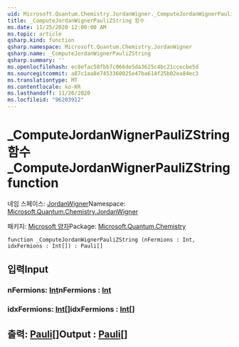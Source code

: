 ```yaml
---
uid: Microsoft.Quantum.Chemistry.JordanWigner._ComputeJordanWignerPauliZString
title: _ComputeJordanWignerPauliZString 함수
ms.date: 11/25/2020 12:00:00 AM
ms.topic: article
qsharp.kind: function
qsharp.namespace: Microsoft.Quantum.Chemistry.JordanWigner
qsharp.name: _ComputeJordanWignerPauliZString
qsharp.summary: ''
ms.openlocfilehash: ec8efac58fbb7c066de5da3625c4bc21ccecbe5d
ms.sourcegitcommit: a87c1aa8e7453360025e47ba614f25b02ea84ec3
ms.translationtype: MT
ms.contentlocale: ko-KR
ms.lasthandoff: 11/26/2020
ms.locfileid: "96203912"
---
```

# <a name="_computejordanwignerpaulizstring-function"></a><span data-ttu-id="044fa-102">_ComputeJordanWignerPauliZString 함수</span><span class="sxs-lookup"><span data-stu-id="044fa-102">_ComputeJordanWignerPauliZString function</span></span>

<span data-ttu-id="044fa-103">네임 스페이스: [JordanWigner](xref:Microsoft.Quantum.Chemistry.JordanWigner)</span><span class="sxs-lookup"><span data-stu-id="044fa-103">Namespace: [Microsoft.Quantum.Chemistry.JordanWigner](xref:Microsoft.Quantum.Chemistry.JordanWigner)</span></span>

<span data-ttu-id="044fa-104">패키지: [Microsoft 양자](https://nuget.org/packages/Microsoft.Quantum.Chemistry)</span><span class="sxs-lookup"><span data-stu-id="044fa-104">Package: [Microsoft.Quantum.Chemistry](https://nuget.org/packages/Microsoft.Quantum.Chemistry)</span></span>




```qsharp
function _ComputeJordanWignerPauliZString (nFermions : Int, idxFermions : Int[]) : Pauli[]
```


## <a name="input"></a><span data-ttu-id="044fa-105">입력</span><span class="sxs-lookup"><span data-stu-id="044fa-105">Input</span></span>

### <a name="nfermions--int"></a><span data-ttu-id="044fa-106">nFermions: [Int](xref:microsoft.quantum.lang-ref.int)</span><span class="sxs-lookup"><span data-stu-id="044fa-106">nFermions : [Int](xref:microsoft.quantum.lang-ref.int)</span></span>




### <a name="idxfermions--int"></a><span data-ttu-id="044fa-107">idxFermions: [Int](xref:microsoft.quantum.lang-ref.int)[]</span><span class="sxs-lookup"><span data-stu-id="044fa-107">idxFermions : [Int](xref:microsoft.quantum.lang-ref.int)[]</span></span>





## <a name="output--pauli"></a><span data-ttu-id="044fa-108">출력: [Pauli](xref:microsoft.quantum.lang-ref.pauli)[]</span><span class="sxs-lookup"><span data-stu-id="044fa-108">Output : [Pauli](xref:microsoft.quantum.lang-ref.pauli)[]</span></span>

